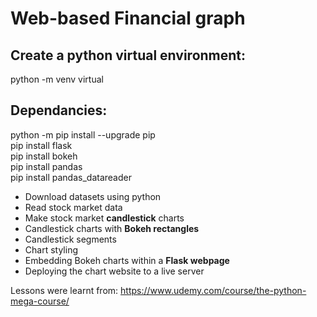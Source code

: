 # Web-based Financial graph

## Create a python virtual environment:
python -m venv virtual

## Dependancies:
python -m pip install --upgrade pip  
pip install flask  
pip install bokeh  
pip install pandas  
pip install pandas_datareader  

- Download datasets using python
- Read stock market data
- Make stock market **candlestick** charts
- Candlestick charts with **Bokeh rectangles**
- Candlestick segments
- Chart styling
- Embedding Bokeh charts within a **Flask webpage**
- Deploying the chart website to a live server

Lessons were learnt from: https://www.udemy.com/course/the-python-mega-course/